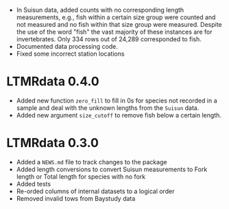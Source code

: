 * In Suisun data, added counts with no corresponding length measurements, e.g., fish within a certain size group were counted and not measured and no fish within that size group were measured. Despite the use of the word "fish" the vast majority of these instances are for invertebrates. Only 334 rows out of 24,289 corresponded to fish.
* Documented data processing code.
* Fixed some incorrect station locations

# LTMRdata 0.4.0

* Added new function `zero_fill` to fill in 0s for species not recorded in a sample and deal with the unknown lengths from the `Suisun` data. 
* Added new argument `size_cutoff` to remove fish below a certain length.

# LTMRdata 0.3.0

* Added a `NEWS.md` file to track changes to the package
* Added length conversions to convert Suisun measurements to Fork length or Total length for species with no fork
* Added tests
* Re-orded columns of internal datasets to a logical order
* Removed invalid tows from Baystudy data
